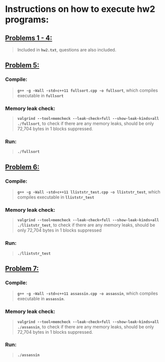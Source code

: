 # Instructions on how to execute hw2 programs:

## [Problems 1 - 4:](hw2.txt)

> Included in **`hw2.txt`**, questions are also included.



## [Problem 5:](fullsort.cpp)

### Compile: 
> **`g++ -g -Wall -std=c++11 fullsort.cpp -o fullsort`**, 
which compiles executable in **`fullsort`**

### Memory leak check: 
> **`valgrind --tool=memcheck --leak-check=full --show-leak-kinds=all ./fullsort`**, 
to check if there are any memory leaks, should be only 72,704 bytes in 1 blocks 
suppressed.

### Run: 
> **`./fullsort`**



## [Problem 6:](lliststr)

### Compile: 
> **`g++ -g -Wall -std=c++11 lliststr_test.cpp -o lliststr_test`**, which compiles 
executable in **`lliststr_test`**

### Memory leak check: 
> **`valgrind --tool=memcheck --leak-check=full --show-leak-kinds=all 
./lliststr_test`**, to check if there are any memory leaks, 
should be only 72,704 bytes in 1 blocks suppressed

### Run: 
> **`./lliststr_test`**



## [Problem 7:](assassin.cpp)

### Compile: 
> **`g++ -g -Wall -std=c++11 assassin.cpp -o assassin`**, 
which compiles executable in **`assassin`**.

### Memory leak check: 
> **`valgrind --tool=memcheck --leak-check=full --show-leak-kinds=all 
./assassin`**, 
to check if there are any memory leaks, should be only 
72,704 bytes in 1 blocks suppressed.

### Run: 
> **`./assassin`**